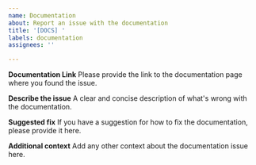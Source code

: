 ```yaml
---
name: Documentation
about: Report an issue with the documentation
title: '[DOCS] '
labels: documentation
assignees: ''

---
```


**Documentation Link**
Please provide the link to the documentation page where you found the issue.

**Describe the issue**
A clear and concise description of what's wrong with the documentation.

**Suggested fix**
If you have a suggestion for how to fix the documentation, please provide it here.

**Additional context**
Add any other context about the documentation issue here. 